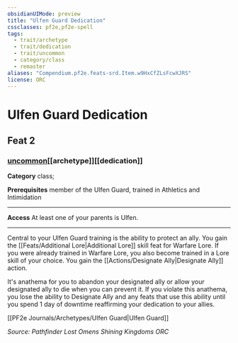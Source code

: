 ```yaml
---
obsidianUIMode: preview
title: "Ulfen Guard Dedication"
cssclasses: pf2e,pf2e-spell
tags:
  - trait/archetype
  - trait/dedication
  - trait/uncommon
  - category/class
  - remaster
aliases: "Compendium.pf2e.feats-srd.Item.w9HxCfZLsFcwXJRS"
license: ORC
---
```

# Ulfen Guard Dedication
## Feat 2
### [uncommon](uncommon "Uncommon Rarity Trait")[[archetype]][[dedication]]

**Category** class; 



**Prerequisites** member of the Ulfen Guard, trained in Athletics and Intimidation
* * *
**Access** At least one of your parents is Ulfen.

* * *

Central to your Ulfen Guard training is the ability to protect an ally. You gain the [[Feats/Additional Lore|Additional Lore]] skill feat for Warfare Lore. If you were already trained in Warfare Lore, you also become trained in a Lore skill of your choice. You gain the [[Actions/Designate Ally|Designate Ally]] action.

It's anathema for you to abandon your designated ally or allow your designated ally to die when you can prevent it. If you violate this anathema, you lose the ability to Designate Ally and any feats that use this ability until you spend 1 day of downtime reaffirming your dedication to your allies.

[[PF2e Journals/Archetypes/Ulfen Guard|Ulfen Guard]]

*Source: Pathfinder Lost Omens Shining Kingdoms*
*ORC*